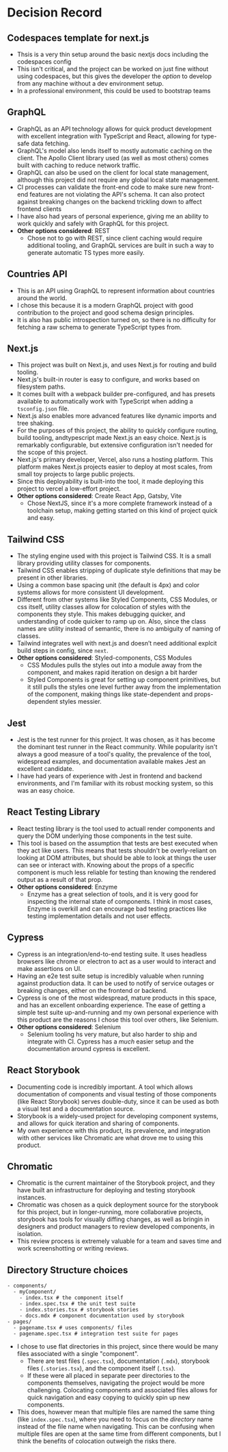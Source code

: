 # Decision Record

## Codespaces template for next.js

- Thsis is a very thin setup around the basic nextjs docs including the codespaces config
- This isn't critical, and the project can be worked on just fine without using
  codespaces, but this gives the developer the _option_ to develop from any
  machine without a dev environment setup.
- In a professional environment, this could be used to bootstrap teams

## GraphQL

- GraphQL as an API technology allows for quick product development with excellent
  integration with TypeScript and React, allowing for type-safe data fetching.
- GraphQL's model also lends itself to mostly automatic caching on the client.
  The Apollo Client library used (as well as most others) comes built with caching
  to reduce network traffic.
- GraphQL can also be used on the client for local state management, although
  this project did not require any global local state management.
- CI processes can validate the front-end code to make sure new front-end
  features are not violating the API's schema. It can also protect against
  breaking changes on the backend trickling down to affect frontend clients
- I have also had years of personal experience, giving me an ability to work
  quickly and safely with GraphQL for this project.
- **Other options considered**: REST
  - Chose not to go with REST, since client caching would require additional tooling, and
    GraphQL services are built in such a way to generate automatic TS types more easily.

## Countries API

- This is an API using GraphQL to represent information about countries around
  the world.
- I chose this because it is a modern GraphQL project with good contribution
  to the project and good schema design principles.
- It is also has public introspection turned on, so there is no difficulty
  for fetching a raw schema to generate TypeScript types from.

## Next.js

- This project was built on Next.js, and uses Next.js for routing and build
  tooling.
- Next.js's built-in router is easy to configure, and works based on filesystem
  paths.
- It comes built with a webpack builder pre-configured, and has presets available
  to automatically work with TypeScript when adding a `tsconfig.json` file.
- Next.js also enables more advanced features like dynamic imports and tree shaking.
- For the purposes of this project, the ability to quickly configure routing,
  build tooling, andtypescript made Next.js an easy choice. Next.js is remarkably
  configurable, but extensive configuration isn't needed for the scope of this
  project.
- Next.js's primary developer, Vercel, also runs a hosting platform. This platform
  makes Next.js projects easier to deploy at most scales, from small toy projects
  to large public projects.
- Since this deployability is built-into the tool, it made deploying this project
  to vercel a low-effort project.
- **Other options considered**: Create React App, Gatsby, Vite
  - Chose NextJS, since it's a more complete framework instead of a toolchain setup,
    making getting started on this kind of project quick and easy.

## Tailwind CSS

- The styling engine used with this project is Tailwind CSS. It is a small
  library providing utility classes for components.
- Tailwind CSS enables stripping of duplicate style definitions that may be
  present in other libraries.
- Using a common base spacing unit (the default is 4px) and color systems
  allows for more consistent UI development.
- Different from other systems like Styled Components, CSS Modules, or css itself,
  utility classes allow for colocation of styles with the components they style.
  This makes debugging quicker, and understanding of code quicker to ramp up on.
  Also, since the class names are utility instead of semantic, there is no
  ambiguity of naming of classes.
- Tailwind integrates well with next.js and doesn’t need additional explcit build
  steps in config, since `next`.
- **Other options considered**: Styled-components, CSS Modules
  - CSS Modules pulls the styles out into a module away from the component, and makes
    rapid iteration on design a bit harder
  - Styled Components is great for setting up component primitives, but it still pulls
    the styles one level further away from the implementation of the component,
    making things like state-dependent and props-dependent styles messier.

## Jest

- Jest is the test runner for this project. It was chosen, as it has become
  the dominant test runner in the React community. While popularity isn't always
  a good measure of a tool's quality, the prevalence of the tool, widespread
  examples, and documentation available makes Jest an excellent candidate.
- I have had years of experience with Jest in frontend and backend environments,
  and I'm familiar with its robust mocking system, so this was an easy choice.

## React Testing Library

- React testing library is the tool used to actuall render components and query
  the DOM underlying those components in the test suite.
- This tool is based on the assumption that tests are best executed when they
  act like users. This means that tests shouldn't be overly-reliant on looking
  at DOM attributes, but should be able to look at things the user can see
  or interact with. Knowing about the props of a specific component is much less
  reliable for testing than knowing the rendered output as a result of that prop.
- **Other options considered**: Enzyme
  - Enzyme has a great selection of tools, and it is very good for inspecting
    the internal state of components. I think in most cases, Enzyme is overkill
    and can encourage bad testing practices like testing implementation details
    and not user effects.

## Cypress

- Cypress is an integration/end-to-end testing suite. It uses headless browsers
  like chrome or electron to act as a user would to interact and make assertions
  on UI.
- Having an e2e test suite setup is incredibly valuable when running against
  production data. It can be used to notify of service outages or breaking changes,
  either on the frontend or backend.
- Cypress is one of the most widespread, mature products in this space, and
  has an excellent onboarding experience. The ease of getting a simple test suite
  up-and-running and my own personal experience with this product are the reasons
  I chose this tool over others, like Selenium.
- **Other options considered**: Selenium
  - Selenium tooling hs very mature, but also harder to ship and integrate with
    CI. Cypress has a _much_ easier setup and the documentation around cypress
    is excellent.

## React Storybook

- Documenting code is incredibly important. A tool which allows documentation of
  components and visual testing of those components (like React Storybook) serves
  double-duty, since it can be used as both a visual test and a documentation source.
- Storybook is a widely-used project for developing component systems, and allows
  for quick iteration and sharing of components.
- My own experience with this product, its prevalence, and integration with
  other services like Chromatic are what drove me to using this product.

## Chromatic

- Chromatic is the current maintainer of the Storybook project, and they have
  built an infrastructure for deploying and testing storybook instances.
- Chromatic was chosen as a quick deployment source for the storybook for
  this project, but in longer-running, more collaborative projects, storybook
  has tools for visually diffing changes, as well as bringin in designers and product
  managers to review developed components, in isolation.
- This review process is extremely valuable for a team and saves time and work
  screenshotting or writing reviews.

## Directory Structure choices

```
- components/
  - myComponent/
    - index.tsx # the component itself
    - index.spec.tsx # the unit test suite
    - index.stories.tsx # storybook stories
    - docs.mdx # component documentation used by storybook
- pages/
  - pagename.tsx # uses components/ files
  - pagename.spec.tsx # integration test suite for pages
```

- I chose to use flat directories in this project, since there would be
  many files associated with a single "component".
  - There are test files (`.spec.tsx`), documentation (`.mdx`), storybook files
    (`.stories.tsx`), and the component itself (`.tsx`).
  - If these were all placed in separate peer directories to the components
    themselves, navigating the project would be more challenging. Colocating
    components and associated files allows for quick navigation and easy copying
    to quickly spin up new components.
- This does, however mean that multiple files are named the same thing (like
  `index.spec.tsx`), where you need to focus on the _directory_ name instead of
  the file name when navigating. This can be confusing when multiple files are
  open at the same time from different components, but I think the benefits of
  colocation outweigh the risks there.
